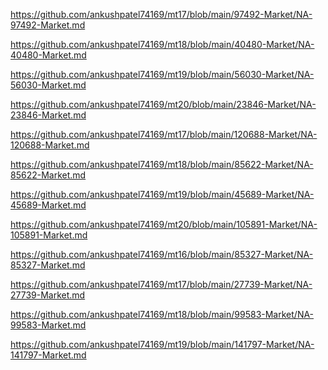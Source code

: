 <p><a href="https://github.com/ankushpatel74169/mt17/blob/main/97492-Market/NA-97492-Market.md">https://github.com/ankushpatel74169/mt17/blob/main/97492-Market/NA-97492-Market.md</a></p><p><a href="https://github.com/ankushpatel74169/mt18/blob/main/40480-Market/NA-40480-Market.md">https://github.com/ankushpatel74169/mt18/blob/main/40480-Market/NA-40480-Market.md</a></p><p><a href="https://github.com/ankushpatel74169/mt19/blob/main/56030-Market/NA-56030-Market.md">https://github.com/ankushpatel74169/mt19/blob/main/56030-Market/NA-56030-Market.md</a></p><p><a href="https://github.com/ankushpatel74169/mt20/blob/main/23846-Market/NA-23846-Market.md">https://github.com/ankushpatel74169/mt20/blob/main/23846-Market/NA-23846-Market.md</a></p><p><a href="https://github.com/ankushpatel74169/mt17/blob/main/120688-Market/NA-120688-Market.md">https://github.com/ankushpatel74169/mt17/blob/main/120688-Market/NA-120688-Market.md</a></p><p><a href="https://github.com/ankushpatel74169/mt18/blob/main/85622-Market/NA-85622-Market.md">https://github.com/ankushpatel74169/mt18/blob/main/85622-Market/NA-85622-Market.md</a></p><p><a href="https://github.com/ankushpatel74169/mt19/blob/main/45689-Market/NA-45689-Market.md">https://github.com/ankushpatel74169/mt19/blob/main/45689-Market/NA-45689-Market.md</a></p><p><a href="https://github.com/ankushpatel74169/mt20/blob/main/105891-Market/NA-105891-Market.md">https://github.com/ankushpatel74169/mt20/blob/main/105891-Market/NA-105891-Market.md</a></p><p><a href="https://github.com/ankushpatel74169/mt16/blob/main/85327-Market/NA-85327-Market.md">https://github.com/ankushpatel74169/mt16/blob/main/85327-Market/NA-85327-Market.md</a></p><p><a href="https://github.com/ankushpatel74169/mt17/blob/main/27739-Market/NA-27739-Market.md">https://github.com/ankushpatel74169/mt17/blob/main/27739-Market/NA-27739-Market.md</a></p><p><a href="https://github.com/ankushpatel74169/mt18/blob/main/99583-Market/NA-99583-Market.md">https://github.com/ankushpatel74169/mt18/blob/main/99583-Market/NA-99583-Market.md</a></p><p><a href="https://github.com/ankushpatel74169/mt19/blob/main/141797-Market/NA-141797-Market.md">https://github.com/ankushpatel74169/mt19/blob/main/141797-Market/NA-141797-Market.md</a></p>
